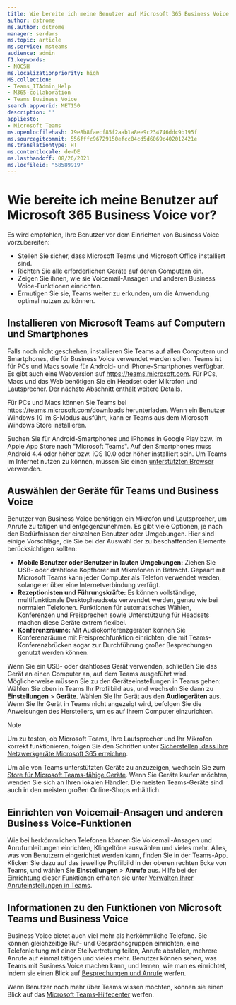 ```yaml
---
title: Wie bereite ich meine Benutzer auf Microsoft 365 Business Voice vor?
author: dstrome
ms.author: dstrome
manager: serdars
ms.topic: article
ms.service: msteams
audience: admin
f1.keywords:
- NOCSH
ms.localizationpriority: high
MS.collection:
- Teams_ITAdmin_Help
- M365-collaboration
- Teams_Business_Voice
search.appverid: MET150
description: ''
appliesto:
- Microsoft Teams
ms.openlocfilehash: 79e8b8faecf85f2aab1a8ee9c234746ddc9b195f
ms.sourcegitcommit: 556fffc96729150efcc04cd5d6069c402012421e
ms.translationtype: HT
ms.contentlocale: de-DE
ms.lasthandoff: 08/26/2021
ms.locfileid: "58589919"
---
```

# <a name="how-do-i-get-my-users-ready-for-microsoft-365-business-voice"></a>Wie bereite ich meine Benutzer auf Microsoft 365 Business Voice vor?

Es wird empfohlen, Ihre Benutzer vor dem Einrichten von Business Voice vorzubereiten:
- Stellen Sie sicher, dass Microsoft Teams und Microsoft Office installiert sind. 
- Richten Sie alle erforderlichen Geräte auf deren Computern ein.
- Zeigen Sie ihnen, wie sie Voicemail-Ansagen und anderen Business Voice-Funktionen einrichten.
- Ermutigen Sie sie, Teams weiter zu erkunden, um die Anwendung optimal nutzen zu können.

## <a name="install-microsoft-teams-on-computers-and-phones"></a>Installieren von Microsoft Teams auf Computern und Smartphones

Falls noch nicht geschehen, installieren Sie Teams auf allen Computern und Smartphones, die für Business Voice verwendet werden sollen. Teams ist für PCs und Macs sowie für Android- und iPhone-Smartphones verfügbar. Es gibt auch eine Webversion auf https://teams.microsoft.com. Für PCs, Macs und das Web benötigen Sie ein Headset oder Mikrofon und Lautsprecher. Der nächste Abschnitt enthält weitere Details.

Für PCs und Macs können Sie Teams bei https://teams.microsoft.com/downloads herunterladen. Wenn ein Benutzer Windows 10 im S-Modus ausführt, kann er Teams aus dem Microsoft Windows Store installieren.

Suchen Sie für Android-Smartphones und iPhones in Google Play bzw. im Apple App Store nach "Microsoft Teams". Auf den Smartphones muss Android 4.4 oder höher bzw. iOS 10.0 oder höher installiert sein.
Um Teams im Internet nutzen zu können, müssen Sie einen [unterstützten Browser](../get-clients.md#web-client) verwenden.

## <a name="choose-devices-for-teams-and-business-voice"></a>Auswählen der Geräte für Teams und Business Voice

Benutzer von Business Voice benötigen ein Mikrofon und Lautsprecher, um Anrufe zu tätigen und entgegenzunehmen. Es gibt viele Optionen, je nach den Bedürfnissen der einzelnen Benutzer oder Umgebungen. Hier sind einige Vorschläge, die Sie bei der Auswahl der zu beschaffenden Elemente berücksichtigen sollten:

* **Mobile Benutzer oder Benutzer in lauten Umgebungen:** Ziehen Sie USB- oder drahtlose Kopfhörer mit Mikrofonen in Betracht. Gepaart mit Microsoft Teams kann jeder Computer als Telefon verwendet werden, solange er über eine Internetverbindung verfügt.
* **Rezeptionisten und Führungskräfte:** Es können vollständige, multifunktionale Desktopheadsets verwendet werden, genau wie bei normalen Telefonen. Funktionen für automatisches Wählen, Konferenzen und Freisprechen sowie Unterstützung für Headsets machen diese Geräte extrem flexibel.
* **Konferenzräume:** Mit Audiokonferenzgeräten können Sie Konferenzräume mit Freisprechfunktion einrichten, die mit Teams-Konferenzbrücken sogar zur Durchführung großer Besprechungen genutzt werden können.

Wenn Sie ein USB- oder drahtloses Gerät verwenden, schließen Sie das Gerät an einen Computer an, auf dem Teams ausgeführt wird. Möglicherweise müssen Sie zu den Geräteeinstellungen in Teams gehen: Wählen Sie oben in Teams Ihr Profilbild aus, und wechseln Sie dann zu **Einstellungen** > **Geräte**. Wählen Sie Ihr Gerät aus den **Audiogeräten** aus. Wenn Sie Ihr Gerät in Teams nicht angezeigt wird, befolgen Sie die Anweisungen des Herstellers, um es auf Ihrem Computer einzurichten.

> [!NOTE]
> Um zu testen, ob Microsoft Teams, Ihre Lautsprecher und Ihr Mikrofon korrekt funktionieren, folgen Sie den Schritten unter [Sicherstellen, dass Ihre Netzwerkgeräte Microsoft 365 erreichen](get-ready-internet.md#make-sure-the-computers-and-devices-on-your-network-can-reach-microsoft-365).

Um alle von Teams unterstützten Geräte zu anzuzeigen, wechseln Sie zum [Store für Microsoft Teams-fähige Geräte](https://products.office.com/microsoft-teams/across-devices/devices). Wenn Sie Geräte kaufen möchten, wenden Sie sich an Ihren lokalen Händler. Die meisten Teams-Geräte sind auch in den meisten großen Online-Shops erhältlich.

## <a name="set-up-voicemail-greetings-and-other-business-voice-features"></a>Einrichten von Voicemail-Ansagen und anderen Business Voice-Funktionen

Wie bei herkömmlichen Telefonen können Sie Voicemail-Ansagen und Anrufumleitungen einrichten, Klingeltöne auswählen und vieles mehr. Alles, was von Benutzern eingerichtet werden kann, finden Sie in der Teams-App. Klicken Sie dazu auf das jeweilige Profilbild in der oberen rechten Ecke von Teams, und wählen Sie **Einstellungen** > **Anrufe** aus. Hilfe bei der Einrichtung dieser Funktionen erhalten sie unter [Verwalten Ihrer Anrufeinstellungen in Teams](https://support.office.com/article/manage-your-call-settings-in-teams-456cb611-3477-496f-b31a-6ab752a7595f).

## <a name="learn-what-microsoft-teams-and-business-voice-can-do"></a>Informationen zu den Funktionen von Microsoft Teams und Business Voice

Business Voice bietet auch viel mehr als herkömmliche Telefone. Sie können gleichzeitige Ruf- und Gesprächsgruppen einrichten, eine Telefonleitung mit einer Stellvertretung teilen, Anrufe abstellen, mehrere Anrufe auf einmal tätigen und vieles mehr. Benutzer können sehen, was Teams mit Business Voice machen kann, und lernen, wie man es einrichtet, indem sie einen Blick auf [Besprechungen und Anrufe](https://support.office.com/article/meetings-and-calls-d92432d5-dd0f-4d17-8f69-06096b6b48a8?ui=en-US&rs=en-US&ad=US#ID0EAABAAA=Calls) werfen.

Wenn Benutzer noch mehr über Teams wissen möchten, können sie einen Blick auf das [Microsoft Teams-Hilfecenter](https://support.office.com/teams) werfen.
